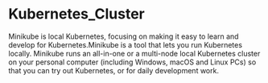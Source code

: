 # Kubernetes_Cluster
Minikube is local Kubernetes, focusing on making it easy to learn and develop for Kubernetes.Minikube is a tool that lets you run Kubernetes locally. Minikube runs an all-in-one or a multi-node local Kubernetes cluster on your personal computer (including Windows, macOS and Linux PCs) so that you can try out Kubernetes, or for daily development work.






